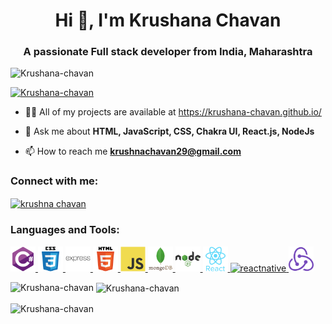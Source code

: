 <h1 align="center">Hi 👋, I'm Krushana Chavan</h1>
<h3 align="center">A passionate Full stack developer from India, Maharashtra</h3>

<p align="left"> <img src="https://komarev.com/ghpvc/?username=Krushana-chavan&label=Profile%20views&color=0e75b6&style=flat" alt="Krushana-chavan" /> </p>

<p align="left"> <a href="https://github.com/ryo-ma/github-profile-trophy"><img src="https://github-profile-trophy.vercel.app/?username=Krushana-chavan" alt="Krushana-chavan" /></a> </p>

- 👨‍💻 All of my projects are available at https://krushana-chavan.github.io/

- 💬 Ask me about **HTML, JavaScript, CSS, Chakra UI, React.js, NodeJs**

- 📫 How to reach me **krushnachavan29@gmail.com**

<h3 align="left">Connect with me:</h3>
<p align="left">
<a href="www.linkedin.com/in/krushana-chavan-25087822b/" target="blank"><img align="center" src="https://raw.githubusercontent.com/rahuldkjain/github-profile-readme-generator/master/src/images/icons/Social/linked-in-alt.svg" alt="krushna chavan" height="30" width="40" /></a>
</p>

<h3 align="left">Languages and Tools:</h3>
<p align="left"> <a href="https://www.w3schools.com/cs/" target="_blank" rel="noreferrer"> <img src="https://raw.githubusercontent.com/devicons/devicon/master/icons/csharp/csharp-original.svg" alt="csharp" margin-left="100px" width="40" height="40"/> </a> <a href="https://www.w3schools.com/css/" target="_blank" rel="noreferrer"> <img src="https://raw.githubusercontent.com/devicons/devicon/master/icons/css3/css3-original-wordmark.svg" alt="css3" width="40" height="40"/> </a> <a href="https://expressjs.com" target="_blank" rel="noreferrer"> <img src="https://raw.githubusercontent.com/devicons/devicon/master/icons/express/express-original-wordmark.svg" alt="express" width="40" height="40"/> </a> <a href="https://www.w3.org/html/" target="_blank" rel="noreferrer"> <img src="https://raw.githubusercontent.com/devicons/devicon/master/icons/html5/html5-original-wordmark.svg" alt="html5" width="40" height="40"/> </a> <a href="https://developer.mozilla.org/en-US/docs/Web/JavaScript" target="_blank" rel="noreferrer"> <img src="https://raw.githubusercontent.com/devicons/devicon/master/icons/javascript/javascript-original.svg" alt="javascript" width="40" height="40"/> </a> <a href="https://www.mongodb.com/" target="_blank" rel="noreferrer"> <img src="https://raw.githubusercontent.com/devicons/devicon/master/icons/mongodb/mongodb-original-wordmark.svg" alt="mongodb" width="40" height="40"/> </a> <a href="https://nodejs.org" target="_blank" rel="noreferrer"> <img src="https://raw.githubusercontent.com/devicons/devicon/master/icons/nodejs/nodejs-original-wordmark.svg" alt="nodejs" width="40" height="40"/> </a> <a href="https://reactjs.org/" target="_blank" rel="noreferrer"> <img src="https://raw.githubusercontent.com/devicons/devicon/master/icons/react/react-original-wordmark.svg" alt="react" width="40" height="40"/> </a> <a href="https://reactnative.dev/" target="_blank" rel="noreferrer"> <img src="https://reactnative.dev/img/header_logo.svg" alt="reactnative" width="40" height="40"/> </a> <a href="https://redux.js.org" target="_blank" rel="noreferrer"> <img src="https://raw.githubusercontent.com/devicons/devicon/master/icons/redux/redux-original.svg" alt="redux" width="40" height="40"/> </a> </p>

<p><img align="left" src="https://github-readme-stats.vercel.app/api/top-langs?username=Krushana-chavan&show_icons=true&locale=en&layout=compact" alt="Krushana-chavan" /></p>

<p>&nbsp;<img align="center" src="https://github-readme-stats.vercel.app/api?username=Krushana-chavan&show_icons=true&locale=en" alt="Krushana-chavan" /></p>

<p><img align="center" src="https://github-readme-streak-stats.herokuapp.com/?user=Krushana-chavan&" alt="Krushana-chavan" /></p>
